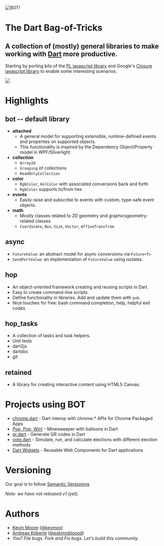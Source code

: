 ![BOT!](https://raw.github.com/kevmoo/bot.dart/master/resource/logo.png)
# The Dart Bag-of-Tricks
## A collection of (mostly) general libraries to make working with [Dart](http://www.dartlang.org/) more productive.

Starting by porting bits of the [PL javascript library](https://github.com/thinkpixellab/pl) and Google's [Closure javascript library](https://developers.google.com/closure/library/) to enable some interesting scenarios.

[![](https://drone.io/kevmoo/bot.dart/status.png)](https://drone.io/kevmoo/bot.dart/latest)

# Highlights

## bot -- default library
 * __attached__
     * A general model for supporting extensible, runtime-defined events and
       properties on supported objects.
     * This functionality is inspired by the Dependency Object/Property model
       in WPF/Silverlight.
 * __collection__
     * `Array2d`
     * `Grouping` of collections
     * `ReadOnlyCollection`
 * __color__
     * `RgbColor`, `HslColor` with associated conversions back and forth
     * `RgbColor` supports to/from hex
 * __events__
 	 * Easily raise and subscribe to events with custom, type-safe event objects.
 * __math__
     * Mostly classes related to 2D geometry and graphicsgeometry-related classes
     * `Coordinate`, `Box`, `Size`, `Vector`, `AffineTransfrom`

## async
  * `FutureValue`: an abstract model for async conversions via `Future<T>`
  * `SendPortValue`: an implementation of `FutureValue` using isolates.

## hop
  * An object-oriented framework creating and reusing scripts in Dart.
  * Easy to create command-line scripts.
  * Define functionality in libraries. Add and update them with `pub`.
  * Nice touches for free: bash command completion, help, helpful exit codes

## hop_tasks
  * A collection of tasks and task helpers.
  * Unit tests
  * dart2js
  * dartdoc
  * git

## retained
  * A library for creating interactive content using HTML5 Canvas.

# Projects using BOT

* [chrome.dart](https://github.com/dart-gde/chrome.dart) - Dart interop with chrome.* APIs for Chrome Packaged Apps
* [Pop, Pop, Win!](https://github.com/dart-lang/pop-pop-win) - Minesweeper with balloons in Dart
* [qr.dart](https://github.com/kevmoo/qr.dart) - Generate QR codes in Dart
* [vote.dart](https://github.com/kevmoo/vote.dart) - Simulate, run, and calculate elections with different election methods
* [Dart Widgets](https://github.com/kevmoo/widget.dart) - Reusable Web Components for Dart applications

# Versioning

Our goal is to follow [Semantic Versioning](http://semver.org/).

_Note: we have not released v1 (yet)._

# Authors
 * [Kevin Moore](https://github.com/kevmoo) ([@kevmoo](http://twitter.com/kevmoo))
 * [Andreas Köberle](https://github.com/eskimoblood) ([@eskimobloood](https://twitter.com/eskimobloood))
 * _You? File bugs. Fork and Fix bugs. Let's build this community._
